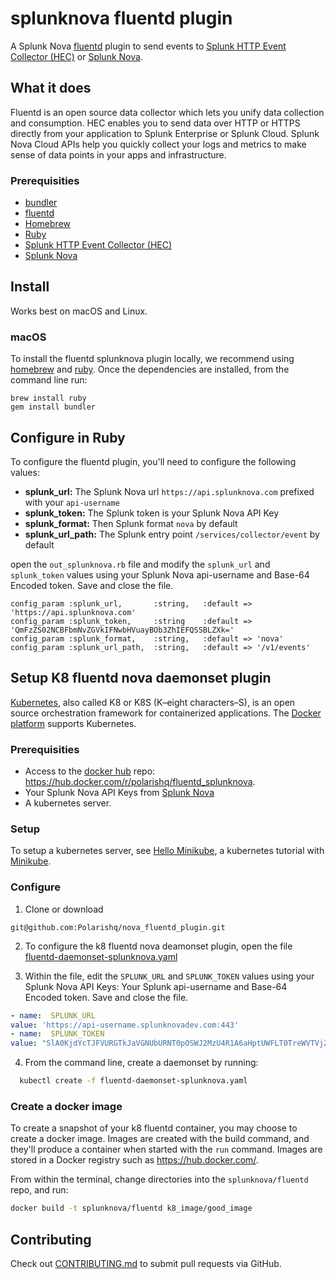 # splunknova fluentd plugin

A Splunk Nova [fluentd] plugin to send events to [Splunk HTTP Event Collector (HEC)][hec] or [Splunk Nova][nova].

## What it does

Fluentd is an open source data collector which lets you unify data collection and consumption. HEC enables you to send data over HTTP or HTTPS directly from your application to Splunk Enterprise or Splunk Cloud. Splunk Nova Cloud APIs help you quickly collect your logs and metrics to make sense of data points in your apps and infrastructure.

### Prerequisities

- [bundler]
- [fluentd]
- [Homebrew]
- [Ruby]
- [Splunk HTTP Event Collector (HEC)][hec]
- [Splunk Nova][nova]

## Install

Works best on macOS and Linux.

### macOS
To install the fluentd splunknova plugin locally, we recommend using [homebrew] and [ruby]. Once the dependencies are installed, from the command line run:

```
brew install ruby
gem install bundler
```

## Configure in Ruby

To configure the fluentd plugin, you'll need to configure the following values:

* **splunk_url:** The Splunk Nova url `https://api.splunknova.com` prefixed with your `api-username`
* **splunk_token:** The Splunk token is your Splunk Nova API Key
* **splunk_format:** Then Splunk format `nova` by default
* **splunk_url_path:** The Splunk entry point `/services/collector/event` by default

open the `out_splunknova.rb` file and modify the `splunk_url` and `splunk_token` values using your Splunk Nova api-username and Base-64 Encoded token. Save and close the file.

```
config_param :splunk_url,       :string,   :default => 'https://api.splunknova.com'
config_param :splunk_token,     :string    :default => 'QmFzZS02NCBFbmNvZGVkIFNwbHVuayBOb3ZhIEFQSSBLZXk='
config_param :splunk_format,    :string,   :default => 'nova'
config_param :splunk_url_path,  :string,   :default => '/v1/events'
```

## Setup K8 fluentd nova daemonset plugin

[Kubernetes], also called K8 or K8S (K–eight characters–S), is an open source orchestration framework for containerized applications. The [Docker platform][dockerkub] supports Kubernetes.

### Prerequisities

- Access to the [docker hub][dhub] repo: https://hub.docker.com/r/polarishq/fluentd_splunknova.
- Your Splunk Nova API Keys from [Splunk Nova][nova]
- A kubernetes server.

### Setup
To setup a kubernetes server, see [Hello Minikube][hello], a kubernetes tutorial with [Minikube].

### Configure

1. Clone or download

  ```
  git@github.com:Polarishq/nova_fluentd_plugin.git
  ```

2. To configure the k8 fluentd nova deamonset plugin, open the file [fluentd-daemonset-splunknova.yaml](k8_image/fluentd-daemonset-splunknova.yaml)

3. Within the file, edit the `SPLUNK_URL` and `SPLUNK_TOKEN` values using your Splunk Nova API Keys: Your Splunk api-username and Base-64 Encoded token. Save and close the file.

  ```yaml
  - name:  SPLUNK_URL
  value: 'https://api-username.splunknovadev.com:443'
  - name:  SPLUNK_TOKEN
  value: "SlA0KjdYcTJFVURGTkJaVGNUbURNT0pOSWJ2MzU4R1A6aHptUWFLT0TreWVTVjZyV3ZkdXdzWlhkVzBEdzgycDMxLVZDOTNkZG5ncDN2T1ZNaTY2bmN3NXdzak1LcGpWSa=="
  ```

4. From the command line, create a daemonset by running:

  ```Bash
    kubectl create -f fluentd-daemonset-splunknova.yaml
```

### Create a docker image
To create a snapshot of your k8 fluentd container, you may choose to create a docker image. Images are created with the build command, and they'll produce a container when started with the `run` command. Images are stored in a Docker registry such as https://hub.docker.com/.

From within the terminal, change directories into the   `splunknova/fluentd` repo, and run:

```Bash
docker build -t splunknova/fluentd k8_image/good_image
```

## Contributing

Check out [CONTRIBUTING.md](CONTRIBUTING.md) to submit pull requests via GitHub.

[bundler]: http://bundler.io/
[contributing]: https://github.com/splunknova/fluentd/Contributing.md
[dhub]: https://hub.docker.com/
[dockerkub]: https://www.docker.com/kubernetes
[fluentd]: https://www.fluentd.org/
[hec]: http://dev.splunk.com/view/event-collector/SP-CAAAE6M
[hello]: https://kubernetes.io/docs/tutorials/stateless-application/hello-minikube/
[homebrew]: https://brew.sh/
[kubernetes]: https://kubernetes.io/
[minikube]: https://kubernetes.io/docs/getting-started-guides/minikube/
[nova]: https://www.splunknova.com/
[ruby]: https://www.ruby-lang.org/en/downloads/
